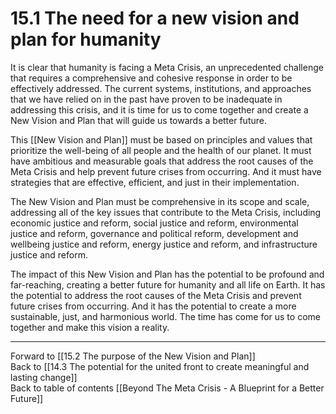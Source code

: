 # 15.1 The need for a new vision and plan for humanity

It is clear that humanity is facing a Meta Crisis, an unprecedented challenge that requires a comprehensive and cohesive response in order to be effectively addressed. The current systems, institutions, and approaches that we have relied on in the past have proven to be inadequate in addressing this crisis, and it is time for us to come together and create a New Vision and Plan that will guide us towards a better future.

This [[New Vision and Plan]] must be based on principles and values that prioritize the well-being of all people and the health of our planet. It must have ambitious and measurable goals that address the root causes of the Meta Crisis and help prevent future crises from occurring. And it must have strategies that are effective, efficient, and just in their implementation.

The New Vision and Plan must be comprehensive in its scope and scale, addressing all of the key issues that contribute to the Meta Crisis, including economic justice and reform, social justice and reform, environmental justice and reform, governance and political reform, development and wellbeing justice and reform, energy justice and reform, and infrastructure justice and reform.

The impact of this New Vision and Plan has the potential to be profound and far-reaching, creating a better future for humanity and all life on Earth. It has the potential to address the root causes of the Meta Crisis and prevent future crises from occurring. And it has the potential to create a more sustainable, just, and harmonious world. The time has come for us to come together and make this vision a reality.

___

Forward to [[15.2 The purpose of the New Vision and Plan]]      
Back to [[14.3 The potential for the united front to create meaningful and lasting change]]      
Back to table of contents [[Beyond The Meta Crisis - A Blueprint for a Better Future]] 